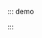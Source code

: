 ::: demo

<template>
  <lay-collapse>
    <lay-collapse-item title="标题" show> 内容 </lay-collapse-item>
    <lay-collapse-item title="标题" show> 内容 </lay-collapse-item>
    <lay-collapse-item title="标题" show> 内容 </lay-collapse-item>
  </lay-collapse>
</template>

<script>
import { ref } from 'vue'

export default {
  setup() {

    return {
    }
  }
}
</script>

:::
